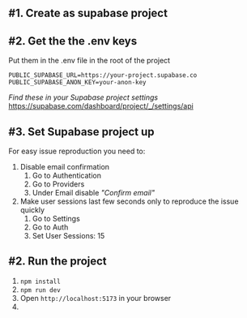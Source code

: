 ## #1. Create as supabase project

## #2. Get the the .env keys

Put them in the .env file in the root of the project

```
PUBLIC_SUPABASE_URL=https://your-project.supabase.co
PUBLIC_SUPABASE_ANON_KEY=your-anon-key
```

*Find these in your Supabase project settings* https://supabase.com/dashboard/project/_/settings/api

## #3. Set Supabase project up

For easy issue reproduction you need to:

1. Disable email confirmation
   1. Go to Authentication
   2. Go to Providers
   3. Under Email disable _"Confirm email"_
2. Make user sessions last few seconds only to reproduce the issue quickly
   1. Go to Settings 
   2. Go to Auth 
   3. Set User Sessions: 15

## #2. Run the project

1. `npm install`
2. `npm run dev`
3. Open `http://localhost:5173` in your browser
4. 